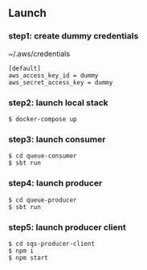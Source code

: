 ## Launch

### step1: create dummy credentials

~/.aws/credentials

```
[default]
aws_access_key_id = dummy
aws_secret_access_key = dummy
```

### step2: launch local stack

```
$ docker-compose up
```

### step3: launch consumer

```
$ cd queue-consumer
$ sbt run
```

### step4: launch producer

```
$ cd queue-producer
$ sbt run
```

### step5: launch producer client

```
$ cd sqs-producer-client
$ npm i
$ npm start
```

